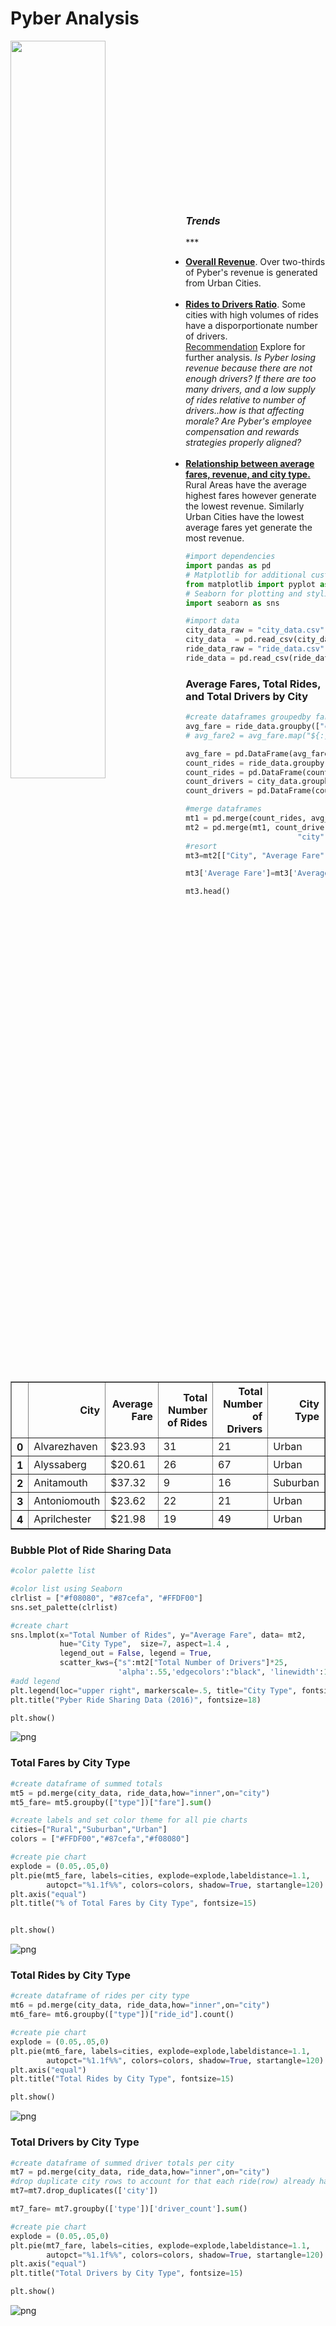 
<h1>Pyber Analysis</h1>
<img src="Ride.png" align="left" width=55% height=55%>

<br><br><br><br><br><br><br><br><br><br><br><br><br><br><br>
<h3><i>Trends</i></h3>
***
<ul>
<li><b><u>Overall Revenue</b></u>.  Over two-thirds of Pyber's revenue is generated from Urban Cities.</li>  <br>
<li><b><u>Rides to Drivers Ratio</b></u>.   Some cities with high volumes of rides have a disporportionate number of drivers.<ul style="list-style-type:square"> <u>Recommendation</u>  Explore for further analysis.  <i>Is Pyber losing revenue because there are not enough drivers?  If there are too many drivers, and a low supply of rides relative to number of drivers..how is that affecting morale?  Are Pyber's employee compensation and rewards strategies properly aligned?</i></ul> </li><br>
<li><b><u>Relationship between average fares, revenue, and city type.</b></u>  Rural Areas have the average highest fares however generate the lowest revenue.  Similarly Urban Cities have the lowest average fares yet generate the  most revenue.</li>
</ul>



```python
#import dependencies
import pandas as pd
# Matplotlib for additional customization
from matplotlib import pyplot as plt
# Seaborn for plotting and styling
import seaborn as sns

#import data
city_data_raw = "city_data.csv"
city_data  = pd.read_csv(city_data_raw)
ride_data_raw = "ride_data.csv"
ride_data = pd.read_csv(ride_data_raw)
```

<h3>Average Fares, Total Rides, and Total Drivers by City</h3>


```python
#create dataframes groupedby fare mean and ridecount
avg_fare = ride_data.groupby(["city"])["fare"].mean()#.map("${:,.2f}".format)
# avg_fare2 = avg_fare.map("${:,.2f}".format)

avg_fare = pd.DataFrame(avg_fare).rename(columns={"fare": "Average Fare"}).reset_index()
count_rides = ride_data.groupby(["city"])["ride_id"].count()
count_rides = pd.DataFrame(count_rides).rename(columns={"ride_id": "Total Number of Rides"}).reset_index()
count_drivers = city_data.groupby(["city", "type"])["driver_count"].sum()
count_drivers = pd.DataFrame(count_drivers).rename(columns={"driver_count": "Total Number of Drivers"}).reset_index()

#merge dataframes
mt1 = pd.merge(count_rides, avg_fare,how="inner",on="city")
mt2 = pd.merge(mt1, count_drivers,how="inner",on=
                         "city").rename(columns={"city": "City","type": "City Type"})
#resort
mt3=mt2[["City", "Average Fare", "Total Number of Rides",  "Total Number of Drivers", "City Type"]]

mt3['Average Fare']=mt3['Average Fare'].map("${:,.2f}".format)

mt3.head()
```




<div>
<style>
    .dataframe thead tr:only-child th {
        text-align: right;
    }

    .dataframe thead th {
        text-align: left;
    }

    .dataframe tbody tr th {
        vertical-align: top;
    }
</style>
<table border="1" class="dataframe">
  <thead>
    <tr style="text-align: right;">
      <th></th>
      <th>City</th>
      <th>Average Fare</th>
      <th>Total Number of Rides</th>
      <th>Total Number of Drivers</th>
      <th>City Type</th>
    </tr>
  </thead>
  <tbody>
    <tr>
      <th>0</th>
      <td>Alvarezhaven</td>
      <td>$23.93</td>
      <td>31</td>
      <td>21</td>
      <td>Urban</td>
    </tr>
    <tr>
      <th>1</th>
      <td>Alyssaberg</td>
      <td>$20.61</td>
      <td>26</td>
      <td>67</td>
      <td>Urban</td>
    </tr>
    <tr>
      <th>2</th>
      <td>Anitamouth</td>
      <td>$37.32</td>
      <td>9</td>
      <td>16</td>
      <td>Suburban</td>
    </tr>
    <tr>
      <th>3</th>
      <td>Antoniomouth</td>
      <td>$23.62</td>
      <td>22</td>
      <td>21</td>
      <td>Urban</td>
    </tr>
    <tr>
      <th>4</th>
      <td>Aprilchester</td>
      <td>$21.98</td>
      <td>19</td>
      <td>49</td>
      <td>Urban</td>
    </tr>
  </tbody>
</table>
</div>



<h3>Bubble Plot of Ride Sharing Data</h3>


```python
#color palette list

#color list using Seaborn
clrlist = ["#f08080", "#87cefa", "#FFDF00"]
sns.set_palette(clrlist)

#create chart
sns.lmplot(x="Total Number of Rides", y="Average Fare", data= mt2, 
           hue="City Type",  size=7, aspect=1.4 ,
           legend_out = False, legend = True, 
           scatter_kws={"s":mt2["Total Number of Drivers"]*25, 
                        'alpha':.55,'edgecolors':"black", 'linewidth':1},ci=0, fit_reg=False, )
#add legend
plt.legend(loc="upper right", markerscale=.5, title="City Type", fontsize=12, frameon=True)
plt.title("Pyber Ride Sharing Data (2016)", fontsize=18)

plt.show()


```


![png](output_5_0.png)


<h3>Total Fares by City Type</h3>


```python
#create dataframe of summed totals
mt5 = pd.merge(city_data, ride_data,how="inner",on="city")
mt5_fare= mt5.groupby(["type"])["fare"].sum()

#create labels and set color theme for all pie charts
cities=["Rural","Suburban","Urban"]
colors = ["#FFDF00","#87cefa","#f08080"]

#create pie chart
explode = (0.05,.05,0)
plt.pie(mt5_fare, labels=cities, explode=explode,labeldistance=1.1,
        autopct="%1.1f%%", colors=colors, shadow=True, startangle=120)
plt.axis("equal")
plt.title("% of Total Fares by City Type", fontsize=15)


plt.show()

```


![png](output_7_0.png)


<h3>Total Rides by City Type</h3>


```python
#create dataframe of rides per city type
mt6 = pd.merge(city_data, ride_data,how="inner",on="city")
mt6_fare= mt6.groupby(["type"])["ride_id"].count()

#create pie chart
explode = (0.05,.05,0)
plt.pie(mt6_fare, labels=cities, explode=explode,labeldistance=1.1,
        autopct="%1.1f%%", colors=colors, shadow=True, startangle=120)
plt.axis("equal")
plt.title("Total Rides by City Type", fontsize=15)

plt.show()
```


![png](output_9_0.png)


<h3>Total Drivers by City Type</h3>


```python
#create dataframe of summed driver totals per city
mt7 = pd.merge(city_data, ride_data,how="inner",on="city")
#drop duplicate city rows to account for that each ride(row) already has a summed driver total
mt7=mt7.drop_duplicates(['city'])

mt7_fare= mt7.groupby(['type'])['driver_count'].sum()

#create pie chart
explode = (0.05,.05,0)
plt.pie(mt7_fare, labels=cities, explode=explode,labeldistance=1.1,
        autopct="%1.1f%%", colors=colors, shadow=True, startangle=120)
plt.axis("equal")
plt.title("Total Drivers by City Type", fontsize=15)

plt.show()

```


![png](output_11_0.png)



```python

```
